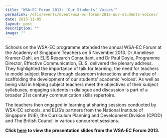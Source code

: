 ```yaml
---
title: "WSA—EC Forum 2013: ‘Our Students’ Voices’"
permalink: /elis/events/event/wsa-ec-forum-2013-our-students-voices/
date: 2013-11-05
layout: post
description: ""
image: ""
---
```

Schools on the WSA-EC programme attended the annual WSA-EC Forum at the Academy of Singapore Teachers on 5 November 2013. Dr Anneliese Kramer-Dahl, an ELIS Research Consultant, and Dr Paul Doyle, Programme Director, Effective Communication, ELIS, delivered the plenary address. They highlighted the importance of talk for learning, the need for teachers to model subject literacy through classroom interactions and the value of scaffolding the development of our students’ academic ‘voices’. As well as being vital in helping subject teachers meet the objectives of their subject syllabuses, engaging students in dialogue and discussion is part of a broader 21st century communication skills repertoire.

The teachers then engaged in learning at sharing sessions conducted by WSA-EC schools, and ELIS’s partners from the National Institute of Singapore (NIE), the Curriculum Planning and Development Division (CPDD) and The British Council in various concurrent sessions.

**Click [](https://academyofsingaporeteachers.moe.edu.sg/elis/events/wsa-ec-forum-2013)[here](https://academyofsingaporeteachers.moe.edu.sg/elis/events/wsa-ec-forum-2013) to view the presentation slides from the WSA-EC Forum 2013.**

